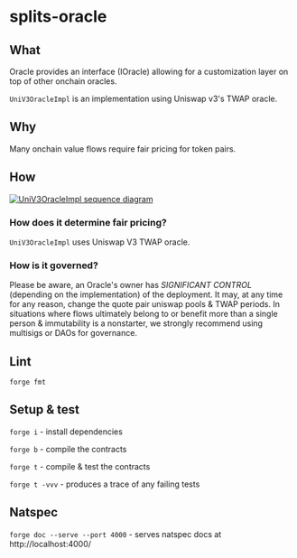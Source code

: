 # splits-oracle

## What

Oracle provides an interface (IOracle) allowing for a customization layer on top of other onchain oracles.

`UniV3OracleImpl` is an implementation using Uniswap v3's TWAP oracle.

## Why

Many onchain value flows require fair pricing for token pairs.

## How

[![UniV3OracleImpl sequence diagram](https://mermaid.ink/svg/pako:eNqNkl9PwjAUxb9KU7PsQUiIG4zsgWRDlvhg1Bh52stlu2Bj187uDl0M3939EWFAjC_tTfs7p7c354snOkXuc8v6ihVjQgnyWVsyZtMrZmj7zF5Bgfbg-HQJRsBKYmH_4u3lWiuKIBOyanQNJPfCToyfNNdSm-b6ahJ6N9NRD8iNyMBUByZyIjeaXGJCbVI0f7oVmGiV9vwmi4UXepepU8eR603HfRYSElsgodU_YEJDovd6MA7daH4ROvVzHWc6D-yO3DVbvewsK1axKvC9RJXgrYCNgYyxjgqkSHA4m12_KLF0HgwkEu-yXPpsg_RUasIg06WiosOl1jlbbNFULAdhDj2dyH8ciw_Il86j1rLwWT2xopTU0xwBtWR41gSJ5K0ToEq74vylYfsJn0HXKR_wDE0GIq1T2iYt5m0CY-7XZYpraNrg9WhqFErSz5VKuE-mxAEv8xRoP6X9IaaCtLnvgt_mf_cNmXTr8A)](https://mermaid.live/edit#pako:eNqNk01PAjEQhv9KU0P2ICTEXT7SAwmLbOLBqDFy2suwO2Bjt13bWZQY_rv7IcICMV7aSfu870wn0y-emBS54J3OV6wZk1qSYHXImEevmKEnmLcEh173-HQBVsJSofN-8fpyZTRFkEm1rXQVpPbCRoyfNDPK2Or6ahiObsb9FpBbmYHdHpjIj4JoeIkJjU3R_unmMDE6bfkN5_NROLpMnTr2g9F40GYhIbkBkkb_Aya0JFvZp4MwiGYXoVO_wPfHs6nXkLtqK5ddpxPrWDt8L1AneCthbSFjrKGmSibYm0yuX7Rc-A8WEoV3Wa4EWyM9FYZwmplCk2twZUzO5hu0W5aDtIeaTuQ_ju4D8oX_aIxygpUdc4WiluYIKCW9syJIJm-NAHXaBOeZevUjBIOmUt7lGdoMZFpOaT1pMa8nMOaiDFNcQVUGL1tTolCQed7qhAuyBXZ5kadA-y5xsQLlylNMJRl730x-_QF234Rk7Ds)

### How does it determine fair pricing?

`UniV3OracleImpl` uses Uniswap V3 TWAP oracle.

### How is it governed?

Please be aware, an Oracle's owner has _SIGNIFICANT CONTROL_ (depending on the implementation) of the deployment. It may, at any time for any reason, change the quote pair uniswap pools & TWAP periods. In situations where flows ultimately belong to or benefit more than a single person & immutability is a nonstarter, we strongly recommend using multisigs or DAOs for governance.

## Lint

`forge fmt`

## Setup & test

`forge i` - install dependencies

`forge b` - compile the contracts

`forge t` - compile & test the contracts

`forge t -vvv` - produces a trace of any failing tests

## Natspec

`forge doc --serve --port 4000` - serves natspec docs at http://localhost:4000/
